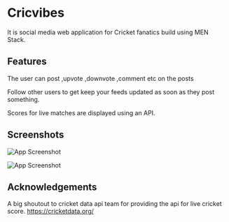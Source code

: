 
# Cricvibes

It is social media web application for Cricket fanatics build using MEN Stack. 


## Features

The user can post ,upvote ,downvote ,comment etc on the posts 

Follow other users to get keep your feeds updated as soon as they post something.

Scores for live matches are displayed using an API.




## Screenshots

![App Screenshot](https://github.com/balan2307/Cricvibes/blob/master/moviedb/screenshots/profile.JPG?raw=true)

![App Screenshot](https://github.com/balan2307/Cricvibes/blob/master/moviedb/screenshots/post.JPG?raw=true)




## Acknowledgements

 A big shoutout to cricket data api team for providing the api for live cricket score.
 https://cricketdata.org/
